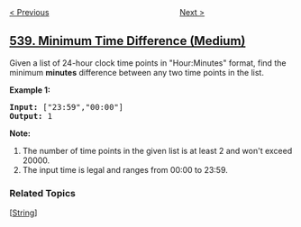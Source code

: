 <!--|This file generated by command(leetcode description); DO NOT EDIT.    |-->
<!--+----------------------------------------------------------------------+-->
<!--|@author    openset <openset.wang@gmail.com>                           |-->
<!--|@link      https://github.com/openset                                 |-->
<!--|@home      https://github.com/openset/leetcode                        |-->
<!--+----------------------------------------------------------------------+-->

[< Previous](https://github.com/openset/leetcode/tree/master/problems/convert-bst-to-greater-tree "Convert BST to Greater Tree")
　　　　　　　　　　　　　　　　
[Next >](https://github.com/openset/leetcode/tree/master/problems/single-element-in-a-sorted-array "Single Element in a Sorted Array")

## [539. Minimum Time Difference (Medium)](https://leetcode.com/problems/minimum-time-difference "最小时间差")

Given a list of 24-hour clock time points in "Hour:Minutes" format, find the minimum <b>minutes</b> difference between any two time points in the list. 

<p><b>Example 1:</b><br />
<pre>
<b>Input:</b> ["23:59","00:00"]
<b>Output:</b> 1
</pre>
</p>

<p><b>Note:</b><br>
<ol>
<li>The number of time points in the given list is at least 2 and won't exceed 20000.</li>
<li>The input time is legal and ranges from 00:00 to 23:59.</li>
</ol>
</p>

### Related Topics
  [[String](https://github.com/openset/leetcode/tree/master/tag/string/README.md)]

